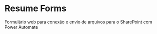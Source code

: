 # Resume Forms
Formulário web para conexão e envio de arquivos para o SharePoint com Power Automate
